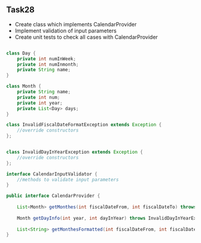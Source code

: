
## Task28
- Create class which implements CalendarProvider
- Implement validation of input parameters
- Create unit tests to check all cases with CalendarProvider

```java

class Day {
    private int numInWeek;
    private int numInmonth;
    private String name;    
}

class Month {
    private String name;
    private int num;
    private int year;
    private List<Day> days;
}

class InvalidFiscalDateFormatException extends Exception {
    //override constructors
};


class InvalidDayInYearException extends Exception {
    //override constructors
};

interface CalendarInputValidator {
    //methods to validate input parameters
}

public interface CalendarProvider {
    
    List<Month> getMonthes(int fiscalDateFrom, int fiscalDateTo) throws InvalidFiscalDateFormatException;
    
    Month getDayInfo(int year, int dayInYear) throws InvalidDayInYearException;
        
    List<String> getMonthesFormatted(int fiscalDateFrom, int fiscalDateTo) throws InvalidFiscalDateFormatException;
}
```
